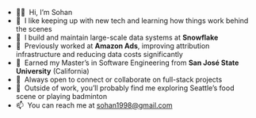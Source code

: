 - 👋🏼&nbsp; Hi, I’m Sohan 
- 👀&nbsp; I like keeping up with new tech and learning how things work behind the scenes  
- 🧊&nbsp; I build and maintain large-scale data systems at **Snowflake** 
- 💼&nbsp; Previously worked at **Amazon Ads**, improving attribution infrastructure and reducing data costs significantly
- 🌱&nbsp; Earned my Master’s in Software Engineering from **San José State University** (California)  
- 💬&nbsp; Always open to connect or collaborate on full-stack projects
- 🍜&nbsp; Outside of work, you’ll probably find me exploring Seattle’s food scene or playing badminton
- 📫&nbsp; You can reach me at [sohan1998@gmail.com](mailto:sohan1998@gmail.com)


<!---
sohan1998/sohan1998 is a ✨ special ✨ repository because its `README.md` (this file) appears on your GitHub profile.
You can click the Preview link to take a look at your changes.
--->
